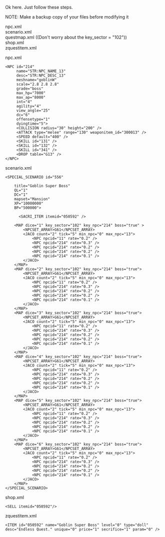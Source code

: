 Ok here. Just follow these steps. <br>

NOTE: Make a backup copy of your files before modifying it <br>

npc.xml <br>
scenario.xml <br>
questmap.xml ((Don't worry about the key_sector = "102"))  <br>
shop.xml <br>
zquestitem.xml <br>


npc.xml <br>

    <NPC id="214"
         name="STR:NPC_NAME_13"
         desc="STR:NPC_DESC_13"
         meshname="goblinW"
         scale="2.8 2.8 2.8"
         grade="boss"
         max_hp="7000"
         max_ap="8000"
         int="4"
         agility="4"
         view_angle="25"
         dc="6"
         offensetype="1"
         dyingtime="5">
         <COLLISION radius="30" height="200" />
         <ATTACK type="melee" range="130" weaponitem_id="300013" />
         <SPEED default="400" />
         <SKILL id="131" />
         <SKILL id="132" />
         <SKILL id="341" />
         <DROP table="G13" />
    </NPC>  

scenario.xml <br>

    <SPECIAL_SCENARIO id="556"

        title="Goblin Super Boss"
        QL="1"
        DC="1"
        mapset="Mansion"
        XP="10000000"
        BP="500000">

          <SACRI_ITEM itemid="050592" />

        <MAP dice="1" key_sector="102" key_npc="214" boss="true" >
            <NPCSET_ARRAY>G61</NPCSET_ARRAY>
            <JACO count="2" tick="5" min_npc="0" max_npc="13">
                <NPC npcid="11" rate="0.2" />
                <NPC npcid="214" rate="0.3" />
                <NPC npcid="214" rate="0.2" />
                <NPC npcid="214" rate="0.2" />
                <NPC npcid="214" rate="0.1" />
            </JACO>
        </MAP>
        <MAP dice="2" key_sector="102" key_npc="214" boss="true">
            <NPCSET_ARRAY>G61</NPCSET_ARRAY>
            <JACO count="2" tick="5" min_npc="0" max_npc="13">
                <NPC npcid="11" rate="0.2" />
                <NPC npcid="214" rate="0.3" />
                <NPC npcid="214" rate="0.2" />
                <NPC npcid="214" rate="0.2" />
                <NPC npcid="214" rate="0.1" />
            </JACO>
        </MAP>
        <MAP dice="3" key_sector="102" key_npc="214" boss="true">
            <NPCSET_ARRAY>G61</NPCSET_ARRAY>
            <JACO count="2" tick="5" min_npc="0" max_npc="13">
                <NPC npcid="11" rate="0.2" />
                <NPC npcid="214" rate="0.3" />
                <NPC npcid="214" rate="0.2" />
                <NPC npcid="214" rate="0.2" />
                <NPC npcid="214" rate="0.1" />
            </JACO>
        </MAP>
        <MAP dice="4" key_sector="102" key_npc="214" boss="true">
            <NPCSET_ARRAY>G61</NPCSET_ARRAY>
            <JACO count="2" tick="5" min_npc="0" max_npc="13">
                <NPC npcid="11" rate="0.2" />
                <NPC npcid="214" rate="0.3" />
                <NPC npcid="214" rate="0.2" />
                <NPC npcid="214" rate="0.2" />
                <NPC npcid="214" rate="0.1" />
            </JACO>
        </MAP>
        <MAP dice="5" key_sector="102" key_npc="214" boss="true">
            <NPCSET_ARRAY>G61</NPCSET_ARRAY>
            <JACO count="2" tick="5" min_npc="0" max_npc="13">
                <NPC npcid="11" rate="0.2" />
                <NPC npcid="214" rate="0.3" />
                <NPC npcid="214" rate="0.2" />
                <NPC npcid="214" rate="0.2" />
                <NPC npcid="214" rate="0.1" />
            </JACO>
        </MAP>
        <MAP dice="6" key_sector="102" key_npc="214" boss="true">
            <NPCSET_ARRAY>G61</NPCSET_ARRAY>
            <JACO count="2" tick="5" min_npc="0" max_npc="13">
                <NPC npcid="11" rate="0.2" />
                <NPC npcid="214" rate="0.3" />
                <NPC npcid="214" rate="0.2" />
                <NPC npcid="214" rate="0.2" />
                <NPC npcid="214" rate="0.1" />
            </JACO>
        </MAP>
    </SPECIAL_SCENARIO>  

shop.xml <br>

    <SELL itemid="050592"/>  



zquestitem.xml 

    <ITEM id="050592" name="Goblin Super Boss" level="0" type="doll" desc="Endless Quest." unique="0" price="1" secrifice="1" param="0" />  





















